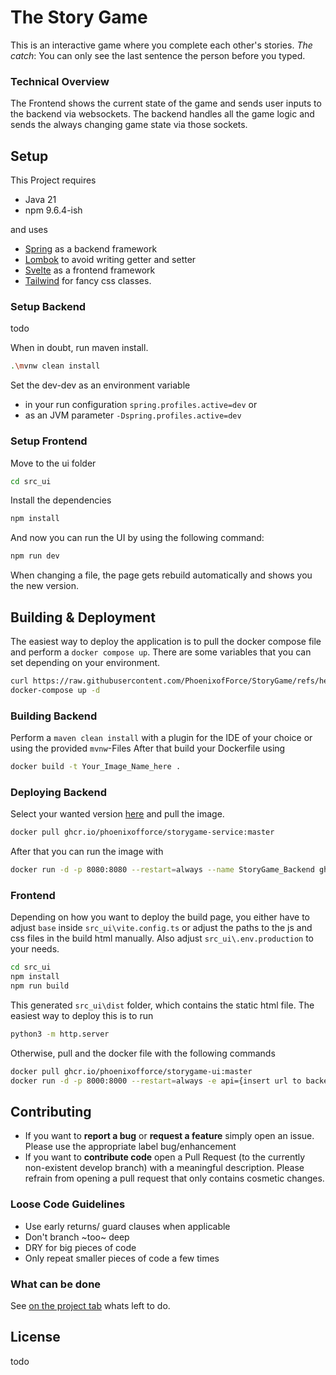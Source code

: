 # The Story Game

This is an interactive game where you complete each other's stories. *The catch*: You can only see the last sentence the person before you typed.

### Technical Overview
The Frontend shows the current state of the game and sends user inputs to the backend via websockets. The backend handles all the game logic and sends the always changing game state via those sockets.

## Setup

This Project requires
- Java 21
- npm 9.6.4-ish

and uses 
- [Spring](https://spring.io) as a backend framework
- [Lombok](https://projectlombok.org) to avoid writing getter and setter
- [Svelte](https://svelte.dev) as a frontend framework
- [Tailwind](https://tailwindcss.com) for fancy css classes.

### Setup Backend
todo

When in doubt, run maven install.
```bash
.\mvnw clean install
```

Set the dev-dev as an environment variable 
- in your run configuration `spring.profiles.active=dev` or
- as an JVM parameter `-Dspring.profiles.active=dev`

### Setup Frontend

Move to the ui folder
```bash
cd src_ui
```

Install the dependencies
```bash
npm install
```

And now you can run the UI by using the following command:

```bash
npm run dev
```

When changing a file, the page gets rebuild automatically and shows you the new version.

## Building & Deployment

The easiest way to deploy the application is to pull the docker compose file and perform a `docker compose up`. There are some variables that you can set depending on your environment.

```bash
curl https://raw.githubusercontent.com/PhoenixofForce/StoryGame/refs/heads/master/docker-compose.yml > docker-comppose.yml
docker-compose up -d
```

### Building Backend

Perform a `maven clean install` with a plugin for the IDE of your choice or using the provided `mvnw`-Files 
After that build your Dockerfile using
```bash
docker build -t Your_Image_Name_here .
```

### Deploying Backend

Select your wanted version [here](https://github.com/PhoenixofForce/StoryGame/pkgs/container/storygame) and pull the image.
```bash
docker pull ghcr.io/phoenixofforce/storygame-service:master
```

After that you can run the image with
```bash
docker run -d -p 8080:8080 --restart=always --name StoryGame_Backend ghcr.io/phoenixofforce/storygame-service:master
```

### Frontend

Depending on how you want to deploy the build page, you either have to adjust `base` inside `src_ui\vite.config.ts` or adjust the paths to the js and css files in the build html manually.
Also adjust `src_ui\.env.production` to your needs.

```bash
cd src_ui
npm install
npm run build
```

This generated `src_ui\dist` folder, which contains the static html file.
The easiest way to deploy this is to run
```bash
python3 -m http.server
```

Otherwise, pull and the docker file with the following commands
```bash
docker pull ghcr.io/phoenixofforce/storygame-ui:master
docker run -d -p 8000:8000 --restart=always -e api={insert url to backend websockets endpoint} -e rest="insert url to backend rest endpoint" --name StoryGame_Frontend ghcr.io/phoenixofforce/storygame-ui:master
```


## Contributing

- If you want to **report a bug** or **request a feature** simply open an issue. Please use the appropriate label bug/enhancement
- If you want to **contribute code** open a Pull Request (to the currently non-existent develop branch) with a meaningful description. Please refrain from opening a pull request that only contains cosmetic changes.

### Loose Code Guidelines
- Use early returns/ guard clauses when applicable
- Don't branch ~too~ deep
- DRY for big pieces of code
- Only repeat smaller pieces of code a few times

### What can be done
See [on the project tab](https://github.com/users/PhoenixofForce/projects/2) whats left to do.


## License
todo